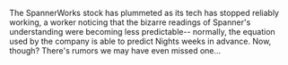 The SpannerWorks stock has plummeted as its tech has stopped reliably working, a worker noticing that the bizarre readings of Spanner's understanding were becoming less predictable-- normally, the equation used by the company is able to predict Nights weeks in advance. Now, though? There's rumors we may have even missed one...
